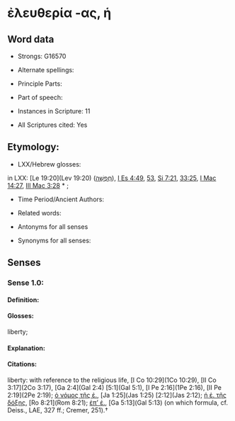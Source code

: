 # ἐλευθερία -ας, ἡ 

<!-- Status: S2=NeedsEdits -->
<!-- Lexica used for edits:   -->

## Word data

* Strongs: G16570

* Alternate spellings:



* Principle Parts: 


* Part of speech: 


* Instances in Scripture: 11

* All Scriptures cited: Yes

## Etymology: 


* LXX/Hebrew glosses: 

in LXX: [Le 19:20](Lev 19:20) ([חֻפְשָׁה](//en-uhl/H2668)), [I Es 4:49](1Esd.4.49), [53](1Esd.4.53), [Si 7:21](Sir.7.21), [33:25](Sir.33.25), [I Mac 14:27](1Macc.14.27), [III Mac 3:28](3Macc.3.28) * ;

* Time Period/Ancient Authors: 


* Related words: 

* Antonyms for all senses

* Synonyms for all senses: 


## Senses 


### Sense  1.0: 

#### Definition: 

#### Glosses: 

liberty; 

#### Explanation: 


#### Citations: 

liberty: with reference to the religious life, [I Co 10:29](1Co 10:29), [II Co 3:17](2Co 3:17), [Ga 2:4](Gal 2:4) [5:1](Gal 5:1), [I Pe 2:16](1Pe 2:16), [II Pe 2:19](2Pe 2:19); [ὁ νόμος τῆς ἐ.](), [Ja 1:25](Jas 1:25) [2:12](Jas 2:12); [ἡ ἐ. τῆς δόξης](), [Ro 8:21](Rom 8:21); [ἐπ’ ἐ.](), [Ga 5:13](Gal 5:13) (on which formula, cf. Deiss., LAE, 327 ff.; Cremer, 251).† 
